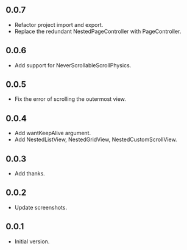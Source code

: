 ## 0.0.7

- Refactor project import and export.
- Replace the redundant NestedPageController with PageController.

## 0.0.6

- Add support for NeverScrollableScrollPhysics.

## 0.0.5

- Fix the error of scrolling the outermost view.

## 0.0.4

- Add wantKeepAlive argument.
- Add NestedListView, NestedGridView, NestedCustomScrollView.

## 0.0.3

- Add thanks.

## 0.0.2

- Update screenshots.

## 0.0.1

- Initial version.
